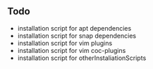 ## Todo

* installation script for apt dependencies
* installation script for snap dependencies
* installation script for vim plugins
* installation script for vim coc-plugins
* installation script for otherInstaliationScripts

